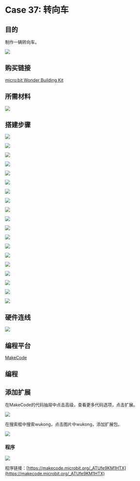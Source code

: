 # Case 37: 转向车
## 目的
制作一辆转向车。

![](./images/Wonder-Building-Kit-case-37-01.png)

## 购买链接

[micro:bit Wonder Building Kit](https://www.elecfreaks.com/micro-bit-wonder-building-kit-without-micro-bit-board.html)

## 所需材料

![](./images/Wonder-Building-Kit-step-case-37-01.png)

## 搭建步骤


![](./images/Wonder-Building-Kit-step-case-37-02.png)

![](./images/Wonder-Building-Kit-step-case-37-03.png)

![](./images/Wonder-Building-Kit-step-case-37-04.png)

![](./images/Wonder-Building-Kit-step-case-37-05.png)

![](./images/Wonder-Building-Kit-step-case-37-06.png)

![](./images/Wonder-Building-Kit-step-case-37-07.png)

![](./images/Wonder-Building-Kit-step-case-37-08.png)

![](./images/Wonder-Building-Kit-step-case-37-09.png)

![](./images/Wonder-Building-Kit-step-case-37-10.png)

![](./images/Wonder-Building-Kit-step-case-37-11.png)

![](./images/Wonder-Building-Kit-step-case-37-12.png)

![](./images/Wonder-Building-Kit-step-case-37-13.png)

![](./images/Wonder-Building-Kit-step-case-37-14.png)

![](./images/Wonder-Building-Kit-step-case-37-15.png)

![](./images/Wonder-Building-Kit-step-case-37-16.png)

![](./images/Wonder-Building-Kit-step-case-37-17.png)

![](./images/Wonder-Building-Kit-step-case-37-18.png)

![](./images/Wonder-Building-Kit-step-case-37-19.png)

![](./images/Wonder-Building-Kit-step-case-37-20.png)


## 硬件连线

![](./images/Wonder-Building-Kit-case-37-03.png)

## 编程平台

[MakeCode](https://makecode.microbit.org/)

## 编程
## 添加扩展
在MakeCode的代码抽屉中点击高级，查看更多代码选项，点击扩展。

![](./images/Wonder-Building-Kit-case-21-02.png)

在搜索框中搜索wukong，点击图片中wukong，添加扩展包。

![](./images/Wonder-Building-Kit-case-21-03.png)





### 程序

![](./images/Wonder-Building-Kit-case-37-04.png)

程序链接：[https://makecode.microbit.org/_ATUfe9KM1HTX](https://makecode.microbit.org/_ATUfe9KM1HTX)
